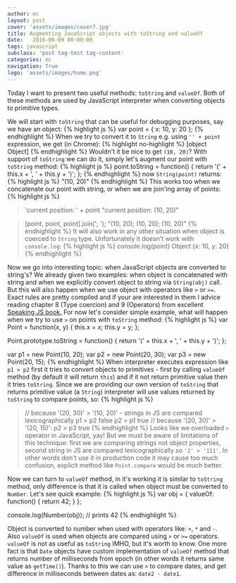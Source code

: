 ```yaml
---
author: mc
layout: post
cover: 'assets/images/cover7.jpg'
title: Augmenting JavaScript objects with toString and valueOf
date:   2016-06-09 00:00:00
tags: javascript
subclass: 'post tag-test tag-content'
categories: mc
navigation: True
logo: 'assets/images/home.png'
---
```


Today I want to present two useful methods: `toString` and `valueOf`. Both of these methods are 
used by JavaScript interpreter when converting objects to primitive types.

We will start with `toString` that can be useful for debugging purposes, say we have an object:
{% highlight js %}
var point = {
  x: 10,
  y: 20
};
{% endhighlight %}
When we try to convert it to `String` e.g. using `'' + point` expression, we get (in Chrome):
{% highlight no-highlight %}
[object Object]
{% endhighlight %}
Wouldn't it be nice to get `(10, 20)`? With support of `toString` we can do it, simply
let's augment our point with `toString` method:
{% highlight js %}
point.toString = function() {
    return '(' + this.x + ', ' + this.y + ')';
};
{% endhighlight %}
now `String(point)` returns:
{% highlight js %}
"(10, 20)"
{% endhighlight %}
This works too when we concatenate our point with string, or when we are join'ing array of points:
{% highlight js %}
> 'current position: ' + point
"current position: (10, 20)"

> [point, point, point].join('; ');
"(10, 20); (10, 20); (10, 20)"
{% endhighlight %}
It will also work in any other situation when object is coerced to `String` type. Unfortunately
it doesn't work with `console.log`:
{% highlight js %}
> console.log(point)
Object {x: 10, y: 20}
{% endhighlight %}

Now we go into interesting topic: when JavaScript objects are converted to string's?
We already given two examples: when object is concatenated with string and when we explicitly
convert object to string via `String(obj)` call.
But this will also happen when we use object with operators like `>` or `>=`. 
Exact rules are pretty compiled and
if your are interested in them I advice reading chapter 8 (Type coercion) and 9 (Operators) from excellent 
[Speaking JS book.](http://speakingjs.com/es5/ch08.html)
For now let's consider simple example, what will happen when we try to use `>` on
points with `toString` method:
{% highlight js %}
var Point = function(x, y) {
    this.x = x;
    this.y = y;
};

Point.prototype.toString = function() {
    return '(' + this.x + ', ' + this.y + ')';
};

var p1 = new Point(10, 20);
var p2 = new Point(20, 30);
var p3 = new Point(20, 15);
{% endhighlight %}
When interpreter executes expression like `p1 > p2` first it tries to convert objects to
primitives - first by calling `valueOf` method (by default it will return `this`) and if 
it not return primitive value then it tries `toString`. Since we are providing our own
version of `toString` that returns primitive value (a `String`) interpreter will use values returned
by `toString` to compare points, so:
{% highlight js %}
> // because '(20, 30)' > '(10, 20)'  - strings in JS are compared lexicographically
> p1 > p2
false
> p2 > p1
true
> // because '(20, 30)' > '(20, 15)':
> p2 > p3
true
{% endhighlight %}
Looks like we overloaded `>` operator in JavaScript, yay! But we must be aware of limitations of
this technique: first we are comparing strings not object properties, second string in JS are compared
lexicographically so `'2' > '111'`. In other words don't use it in production code it may cause
too much confusion, explicit method like
`Point.compare` would be much better.

Now we can turn to `valueOf` method, in it's working it is similar to `toString` method, only difference
is that it is called when object must be converted to `Number`.
Let's see quick example:
{% highlight js %}
var obj = {
    valueOf: function() {
        return 42;
    }
};

console.log(Number(obj)); // prints 42
{% endhighlight %}

Object is converted to number when used with operators like: `+`, `*` and `-`. Also `valueOf` is used
when objects are compared using `>` or `>=` operators. `valueOf` is not as useful as `toString` IMHO,
but it's worth to know. One more fact is that `Date` objects have custom implementation of `valueOf` method
that returns number of milliseconds from epoch (in other words it returns same value as `getTime()`). Thanks
to this we can use `>` to compare dates, and get difference in milliseconds between dates as: `date2 - date1`.


